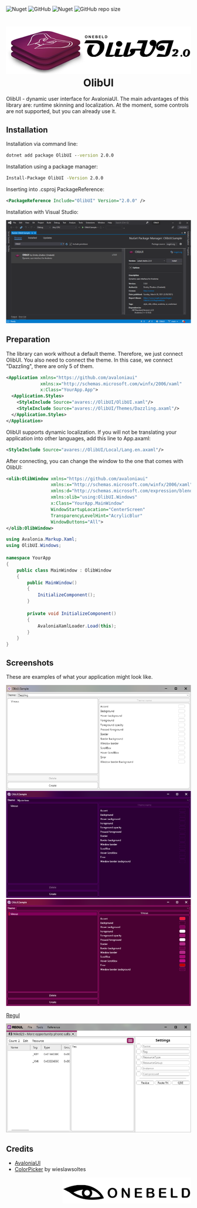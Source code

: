 ![Nuget](https://img.shields.io/nuget/v/OlibUI?style=flat-square)
![GitHub](https://img.shields.io/github/license/Onebeld/OlibUI?style=flat-square)
![Nuget](https://img.shields.io/nuget/dt/OlibUI?style=flat-square)
![GitHub repo size](https://img.shields.io/github/repo-size/Onebeld/OlibUI?style=flat-square)

<h1 align="center">
  <img src=".github/images/OlibUILogo.png"/>
  OlibUI
</h1>

OlibUI - dynamic user interface for AvaloniaUI. The main advantages of this library are: runtime skinning and localization. At the moment, some controls are not supported, but you can already use it.

## Installation
Installation via command line:
```cmd
dotnet add package OlibUI --version 2.0.0
```

Installation using a package manager:
```cmd
Install-Package OlibUI -Version 2.0.0
```

Inserting into .csproj PackageReference:
```xml
<PackageReference Include="OlibUI" Version="2.0.0" />
```

Installation with Visual Studio:

<img src=".github/images/VisualStudioInstalation.png" />

## Preparation
The library can work without a default theme. Therefore, we just connect OlibUI. You also need to connect the theme. In this case, we connect "Dazzling", there are only 5 of them.
```xml
<Application xmlns="https://github.com/avaloniaui"
             xmlns:x="http://schemas.microsoft.com/winfx/2006/xaml"
             x:Class="YourApp.App">
  <Application.Styles>
    <StyleInclude Source="avares://OlibUI/OlibUI.xaml"/>
    <StyleInclude Source="avares://OlibUI/Themes/Dazzling.axaml"/>
  </Application.Styles> 
</Application>
```

OlibUI supports dynamic localization. If you will not be translating your application into other languages, add this line to App.axaml:
```xml
<StyleInclude Source="avares://OlibUI/Local/Lang.en.axaml"/>
```

After connecting, you can change the window to the one that comes with OlibUI:
```xml
<olib:OlibWindow xmlns="https://github.com/avaloniaui"
                 xmlns:x="http://schemas.microsoft.com/winfx/2006/xaml"
                 xmlns:d="http://schemas.microsoft.com/expression/blend/2008"
                 xmlns:olib="using:OlibUI.Windows"
                 x:Class="YourApp.MainWindow"
                 WindowStartupLocation="CenterScreen"
                 TransparencyLevelHint="AcrylicBlur"
                 WindowButtons="All">
</olib:OlibWindow>
```
```cs
using Avalonia.Markup.Xaml;
using OlibUI.Windows;

namespace YourApp
{
    public class MainWindow : OlibWindow
    {
        public MainWindow()
        {
            InitializeComponent();
        }

        private void InitializeComponent()
        {
            AvaloniaXamlLoader.Load(this);
        }
    }
}

```

## Screenshots

These are examples of what your application might look like.

<img src=".github/images/screenshots/SampleDazzling.png"/>

<img src=".github/images/screenshots/SampleTurquoise.png"/>

<img src=".github/images/screenshots/SampleCustomTheme.png"/>

[Regul](https://github.com/Onebeld/Regul)

<img src=".github/images/screenshots/RegulDazzling.png"/>

## Credits
* [AvaloniaUI](https://github.com/AvaloniaUI/Avalonia)
* [ColorPicker](https://github.com/wieslawsoltes/ThemeEditor) by wieslawsoltes

<img src=".github/images/OnebeldLogo.png" width="350" align="right"/>

